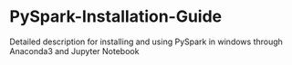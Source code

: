 # PySpark-Installation-Guide
Detailed description for installing and using PySpark in windows through Anaconda3 and Jupyter Notebook
